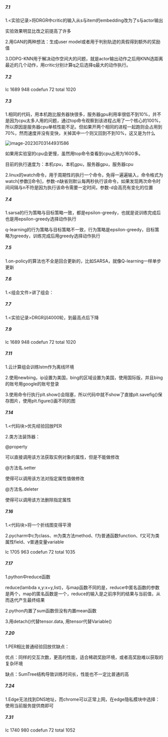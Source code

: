 ##### 7.1

1.<实验记录>将DRGR中critic的输入从s与item的embedding改为了s与actor输出

[DRGR]: ../实验记录/3.md

实验效果明显比改之前提高了许多

2.用GAN的两种想法：生成user model或者用于判别轨迹的真假得到额外的奖励值

3.DDPG-KNN用于解决动作空间大的问题，就是actor输出动作之后用KNN选距离最近的几个动作，用critic分别计算q之后选择q最大的动作执行。

##### 7.2

lc 1689 948 codefun 72 total 1020

##### 7.3

1.相同的代码，用本机跑比服务器快很多，服务器gpu利用率很低不到10%，并不是因为cpu太多人用的问题，通过top命令观察到该进程占用了一个核心的100%，所以原因是服务器cpu单核性能不足。但如果开两个相同的进程一起跑则会占用到70%，然而速度并没有变快，关掉其中一个则又回到不到10%，这又是为什么

![image-20230703144931586](D:\TyporaPicture\7月记录\image-20230703144931586.png)

如果用实验室的cpu会更慢，虽然用top命令查看到cpu占用为1600多。

目前的执行速度为：本机cpu，本机gpu，服务器gpu，服务器cpu

2.linux的watch命令，用于周期性的执行一个命令，免得一遍遍输入，命令格式为watch[参数]\[命令]，参数-n缺省则默认每两秒执行该命令，如果发现两次命令时间间隔与n不符是因为执行该命令需要一定时间，参数-d会高亮有变化的位置

##### 7.4

1.sarsa的行为策略与目标策略一致，都是epsilon-greedy，也就是说训练完成后也是用epsilon-greedy选择动作执行

q-learning的行为策略与目标策略不一致，行为策略是epsilon-greedy，目标策略为greedy，训练完成后用greedy选择动作执行

##### 7.5

1.on-policy的算法也不全是回合更新的，比如SARSA，就像Q-learning一样单步更新

##### 7.6

1.<组会文件>讲了组会：

[组会文件]: ../组会文件/23.7.6.md

##### 7.7

1.<实验记录>DRGR训4000轮，到最高点后下降

[DRGR]: ../实验记录/4.md

##### 7.9

lc 1689 948  codefun 72 total 1020

##### 7.11

1.云计算组会训练lstm作为离线环境

2.使用newbing，ip设置为美国，bing的区域设置为美国，使用国际版，并且bing的账号用google的账号登录

3.使用命令行执行plt.show()会阻塞，所以代码中就不show了直接plt.savefig()保存图片，使用plt.figure()画不同的图

##### 7.14

1.<代码块>优先经验回放PER

[PER]: ../代码块/2.md

2.类方法装饰器：

@property

可以直接调用该方法获取实例对象的属性，但是不能做修改

@方法名.setter

使得可以调用该方法对指定属性值做修改

@方法名.deleter

使得可以调用该方法删除指定属性

##### 7.16

1.<代码块>将一个折线图变得平滑

[平滑折线]: ../代码块/平滑折线.md

2.pycharm中c为class、m为类方法method、f为普通函数function、f又可为类属性field、v普通变量variable

lc 1705 963   codefun 72  total 1035

##### 7.17

1.python中reduce函数

reduce(lambda x,y:x+y,list)，与map函数不同的是，reduce中匿名函数的参数是两个，map的匿名函数是一个，reduce的输入是之前序列的结果与当前值，从而迭代产生最终结果

2.python内置了sum函数但没有内置mean函数

3.用detach()代替tensor.data,  用tensor代替Variable()

##### 7.20

1.PER相比普通经验回放优缺点：

优点：同样的交互次数，更高的性能，适合稀疏奖励环境，或者高奖励难以获取的复杂环境

缺点：SumTree结构导致训练时间长，性能也不一定比普通的高

[PER]: ../实验记录/PER.md

##### 7.24

1.Edge无法找到DNS地址，而chrome可以正常上网，在edge隐私模块中选择：使用当前服务提供商即可

##### 7.31

lc 1740 980   codefun 72  total 1052
